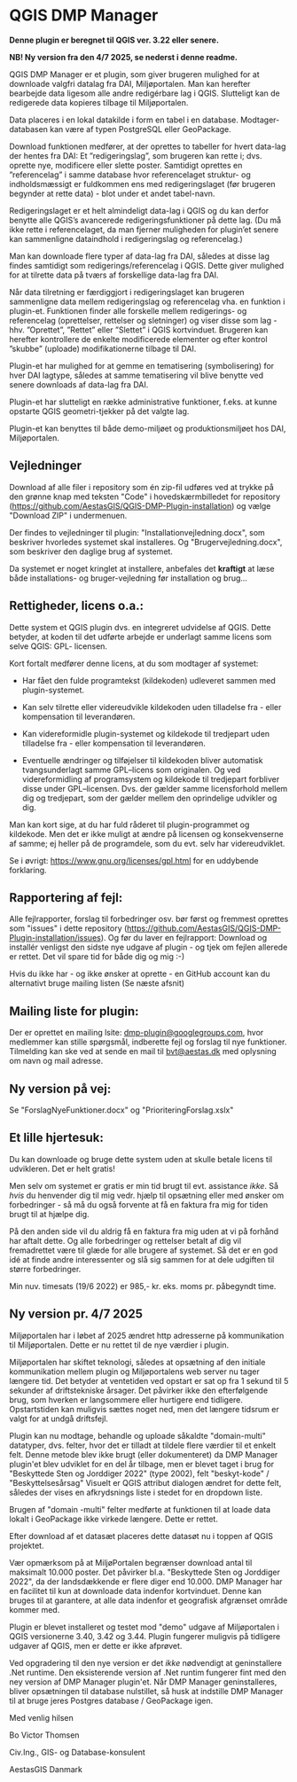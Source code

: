 # QGIS DMP Manager

**Denne plugin er beregnet til QGIS ver. 3.22 eller senere.**

**NB! Ny version fra den 4/7 2025, se nederst i denne readme.** 

QGIS DMP Manager er et plugin, som giver brugeren mulighed for at downloade valgfri datalag fra DAI, Miljøportalen. Man kan herefter bearbejde data ligesom alle andre redigérbare lag i QGIS. Slutteligt kan de redigerede data kopieres tilbage til Miljøportalen. 

Data placeres i en lokal datakilde i form en tabel i en database. Modtager-databasen kan være af typen PostgreSQL eller GeoPackage.  

Download funktionen medfører, at der oprettes to tabeller for hvert data-lag der hentes fra DAI: Et ”redigeringslag”, som brugeren kan rette i; dvs. oprette nye,  modificere eller slette poster. Samtidigt oprettes en ”referencelag” i samme database hvor referencelaget struktur- og indholdsmæssigt er fuldkommen ens med redigeringslaget (før brugeren begynder at rette data) - blot under et andet tabel-navn.

Redigeringslaget er et helt almindeligt data-lag i QGIS og du kan derfor benytte alle QGIS’s avancerede redigeringsfunktioner på dette lag. (Du må ikke rette i referencelaget, da man fjerner muligheden for plugin’et senere kan sammenligne dataindhold i redigeringslag og referencelag.)

Man kan downloade flere typer af data-lag fra DAI, således at disse lag findes samtidigt som redigerings/referencelag i QGIS. Dette giver mulighed for at tilrette data på tværs af forskellige data-lag fra DAI. 

Når data tilretning er færdiggjort i redigeringslaget kan brugeren sammenligne data mellem redigeringslag og referencelag vha. en funktion i plugin-et. Funktionen finder alle forskelle mellem redigerings- og referencelag (oprettelser, rettelser og sletninger) og viser disse som lag - hhv. ”Oprettet”, ”Rettet” eller ”Slettet” i QGIS kortvinduet. Brugeren kan herefter kontrollere de enkelte modificerede elementer og efter kontrol ”skubbe” (uploade) modifikationerne tilbage til DAI.

Plugin-et har mulighed for at gemme en tematisering (symbolisering) for hver DAI lagtype, således at samme tematisering vil blive benytte ved senere downloads af data-lag fra DAI. 

Plugin-et har slutteligt en række administrative funktioner, f.eks. at kunne opstarte QGIS geometri-tjekker på det valgte lag.

Plugin-et kan benyttes til både demo-miljøet og produktionsmiljøet hos DAI, Miljøportalen.  

## Vejledninger

Download af alle filer i repository som én zip-fil udføres ved at trykke på den grønne knap med teksten "Code" i hovedskærmbilledet for repository (https://github.com/AestasGIS/QGIS-DMP-Plugin-installation) og vælge "Download ZIP" i undermenuen.

Der findes to vejledninger til plugin: "Installationvejledning.docx", som beskriver hvorledes systemet skal installeres. Og "Brugervejledning.docx", som beskriver den daglige brug af systemet.

Da systemet er noget kringlet at installere, anbefales det **kraftigt** at læse både installations- og bruger-vejledning før installation og brug...

## Rettigheder, licens o.a.:

Dette system et QGIS plugin dvs. en integreret udvidelse af QGIS. Dette betyder, at koden til det udførte arbejde er underlagt samme licens som selve QGIS: GPL- licensen. 

Kort fortalt medfører denne licens, at du som modtager af systemet:

- Har fået den fulde programtekst (kildekoden) udleveret sammen med plugin-systemet.

- Kan selv tilrette eller videreudvikle kildekoden uden tilladelse fra - eller kompensation til leverandøren. 

- Kan videreformidle plugin-systemet og kildekode til tredjepart uden tilladelse fra - eller kompensation til leverandøren.

- Eventuelle ændringer og tilføjelser til kildekoden bliver automatisk tvangsunderlagt samme GPL–licens som originalen. Og ved videreformidling af programsystem og kildekode til tredjepart forbliver disse under GPL–licensen. Dvs. der gælder samme licensforhold mellem dig og tredjepart, som der gælder mellem den oprindelige udvikler og dig.

Man kan kort sige, at du har fuld råderet til plugin-programmet og kildekode. Men det er ikke muligt at ændre på licensen og konsekvenserne af samme; 
ej heller på de programdele, som du evt. selv har videreudviklet.

Se i øvrigt: https://www.gnu.org/licenses/gpl.html for en uddybende forklaring.
  
## Rapportering af fejl:

Alle fejlrapporter, forslag til forbedringer osv. bør først og fremmest oprettes som "issues" i dette repository (https://github.com/AestasGIS/QGIS-DMP-Plugin-installation/issues). Og før du laver en fejlrapport: Download og installér venligst den sidste nye udgave af plugin - og tjek om fejlen allerede er rettet. Det vil spare tid for både dig og mig :-)  

Hvis du ikke har - og ikke ønsker at oprette - en GitHub account kan du alternativt bruge mailing listen (Se næste afsnit)

## Mailing liste for plugin:
Der er oprettet en mailing lsite: dmp-plugin@googlegroups.com, hvor medlemmer kan stille spørgsmål, indberette fejl og forslag til nye funktioner. Tilmelding kan ske ved at sende en mail til bvt@aestas.dk med oplysning om navn og mail adresse.

## Ny version på vej:
Se "ForslagNyeFunktioner.docx" og "PrioriteringForslag.xslx"

## Et lille hjertesuk:

Du kan downloade og bruge dette system uden at skulle betale licens til udvikleren. Det er helt gratis!

Men selv om systemet er gratis er min tid brugt til evt. assistance *ikke*. Så *hvis* du henvender dig til mig vedr. hjælp til opsætning eller med ønsker om forbedringer - så må du også forvente at få en faktura fra mig for tiden brugt til at hjælpe dig.

På den anden side vil du aldrig få en faktura fra mig uden at vi på forhånd har aftalt dette. Og alle forbedringer og rettelser betalt af dig vil fremadrettet være til glæde for alle brugere af systemet. Så det er en god idé at finde andre interessenter og slå sig sammen for at dele udgiften til større forbedringer. 

Min nuv. timesats (19/6 2022) er 985,- kr. eks. moms pr. påbegyndt time.

## Ny version pr. 4/7 2025

Miljøportalen har i løbet af 2025 ændret http adresserne på kommunikation til Miljøportalen. Dette er nu rettet til de nye værdier i plugin.

Miljøportalen har skiftet teknologi, således at opsætning af den initiale kommunikation mellem plugin og Miljøportalens web server nu tager længere tid. Det betyder at ventetiden ved opstart er sat op fra 1 sekund til 5 sekunder af driftstekniske årsager. Det påvirker ikke den efterfølgende brug, som hverken er langsommere eller hurtigere end tidligere. Opstartstiden kan muligvis sættes noget ned, men det længere tidsrum er valgt for at undgå driftsfejl.

Plugin kan nu modtage, behandle og uploade såkaldte "domain-multi" datatyper, dvs. felter, hvor det er tilladt at tildele flere værdier til et enkelt felt. Denne metode blev ikke brugt (eller dokumenteret) da DMP Manager plugin'et blev udviklet for en del år tilbage, men er blevet taget i  brug for "Beskyttede Sten og Jorddiger 2022" (type 2002), felt "beskyt-kode" / "Beskyttelsesårsag" 
Visuelt er QGIS attribut dialogen ændret for dette felt, således der vises en afkrydsnings liste i stedet for en dropdown liste.

Brugen af "domain -multi" felter medførte at funktionen til at loade data lokalt i GeoPackage ikke virkede længere. Dette er rettet.

Efter download af et datasæt placeres dette datasøt nu i toppen af QGIS projektet. 

Vær opmærksom på at MiljøPortalen begrænser download antal til maksimalt 10.000 poster. Det påvirker bl.a. "Beskyttede Sten og Jorddiger 2022", da der landsdækkende er flere diger end 10.000. DMP Manager har en facilitet til kun at downloade data  indenfor  kortvinduet. Denne kan bruges til at garantere, at alle data indenfor et geografisk afgrænset område kommer med. 

Plugin er blevet installeret og testet mod "demo" udgave af Miljøportalen i QGIS versionerne  3.40, 3.42 og 3.44. Plugin fungerer muligvis på tidligere udgaver af QGIS, men er dette er ikke afprøvet.

Ved opgradering til den nye version er det _ikke_ nødvendigt at geninstallere .Net runtime. Den eksisterende version af .Net runtim fungerer fint med den ney version af DMP Manager plugin'et.
Når DMP Manager geninstalleres, bliver opsætningen til database nulstillet, så husk at indstille DMP Manager til at bruge jeres Postgres database / GeoPackage igen.




Med venlig hilsen

Bo Victor Thomsen

Civ.Ing., GIS- og Database-konsulent

AestasGIS Danmark

